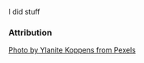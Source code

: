 I did stuff

### Attribution
[Photo by Ylanite Koppens from Pexels](https://www.pexels.com/photo/yellow-pink-and-blue-party-balloons-796606/)